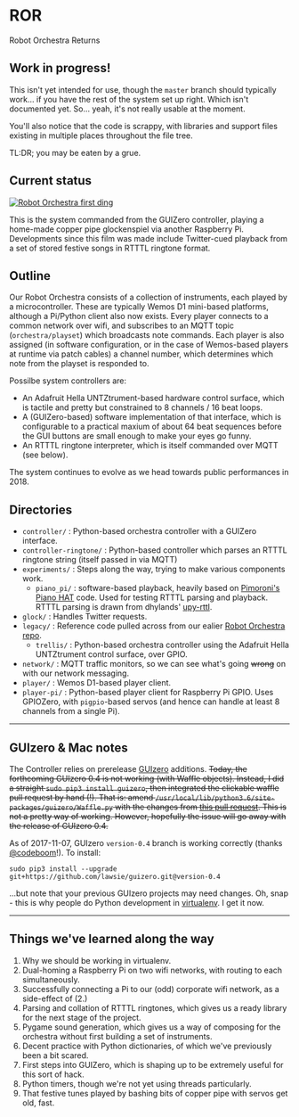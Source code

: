# ROR
Robot Orchestra Returns

 ## Work in progress!

This isn't yet intended for use, though the `master` branch should typically work... if you have the rest of the system set up right. Which isn't documented yet. So... yeah, it's not really usable at the moment.

You'll also notice that the code is scrappy, with libraries and support files existing in multiple places throughout the file tree.

TL:DR; you may be eaten by a grue.

## Current status

[![Robot Orchestra first ding](http://img.youtube.com/vi/tOP50V9dVEE/0.jpg)](http://www.youtube.com/watch?v=tOP50V9dVEE "Jingle Bells")

This is the system commanded from the GUIZero controller, playing a home-made copper pipe glockenspiel via another Raspberry Pi. Developments since this film was made include Twitter-cued playback from a set of stored festive songs in RTTTL ringtone format. 

## Outline

Our Robot Orchestra consists of a collection of instruments, each played by a microcontroller. These are typically Wemos D1 mini-based platforms, although a Pi/Python client also now exists. Every player connects to a common network over wifi, and subscribes to an MQTT topic (`orchestra/playset`) which broadcasts note commands. Each player is also assigned (in software configuration, or in the case of Wemos-based players at runtime via patch cables) a channel number, which determines which note from the playset is responded to.

Possilbe system controllers are:
* An Adafruit Hella UNTZtrument-based hardware control surface, which is tactile and pretty but constrained to 8 channels / 16 beat loops.
* A (GUIZero-based) software implementation of that interface, which is configurable to a practical maxium of about 64 beat sequences before the GUI buttons are small enough to make your eyes go funny.
* An RTTTL ringtone interpreter, which is itself commanded over MQTT (see below).

The system continues to evolve as we head towards public performances in 2018.

## Directories

* `controller/` : Python-based orchestra controller with a GUIZero interface.
* `controller-ringtone/` : Python-based controller which parses an RTTTL ringtone string (itself passed in via MQTT)
* `experiments/` : Steps along the way, trying to make various components work.
    * `piano_pi/` : software-based playback, heavily based on [Pimoroni's Piano HAT](https://github.com/pimoroni/Piano-HAT) code. Used for testing RTTTL parsing and playback. RTTTL parsing is drawn from dhylands' [upy-rttl](https://github.com/dhylands/upy-rtttl).
* `glock/` : Handles Twitter requests.
* `legacy/` : Reference code pulled across from our ealier [Robot Orchestra repo](https://github.com/NUSTEM-UK/Robot-Orchestra).
    * `trellis/` : Python-based orchestra controller using the Adafruit Hella UNTZtrument control surface, over GPIO.
* `network/` : MQTT traffic monitors, so we can see what's going ~~wrong~~ on with our network messaging.
* `player/` : Wemos D1-based player client.
* `player-pi/` : Python-based player client for Raspberry Pi GPIO. Uses GPIOZero, with `pigpio`-based servos (and hence can handle at least 8 channels from a single Pi).

 ---

## GUIzero & Mac notes
The Controller relies on prerelease [GUIzero](https://github.com/lawsie/guizero) additions. ~~Today, the forthcoming GUIzero 0.4 is not working (with Waffle objects). Instead, I did a straight
`sudo pip3 install guizero`, then integrated the clickable waffle pull request by hand (!). That is: amend `/usr/local/lib/python3.6/site-packages/guizero/Waffle.py` with the changes from [this pull request](https://github.com/lawsie/guizero/pull/28/files). This is not a pretty way of working. However, hopefully the issue will go away with the release of GUIzero 0.4.~~

As of 2017-11-07, GUIzero `version-0.4` branch is working correctly (thanks [@codeboom](https://twitter.com/codeboom)!). To install:

    sudo pip3 install --upgrade git+https://github.com/lawsie/guizero.git@version-0.4

...but note that your previous GUIzero projects may need changes. Oh, snap - this is why people do Python development in [virtualenv](https://virtualenv.pypa.io/en/stable/). I get it now.

---

## Things we've learned along the way

1. Why we should be working in virtualenv.
2. Dual-homing a Raspberry Pi on two wifi networks, with routing to each simultaneously.
3. Successfully connecting a Pi to our (odd) corporate wifi network, as a side-effect of (2.)
4. Parsing and collation of RTTTL ringtones, which gives us a ready library for the next stage of the project.
5. Pygame sound generation, which gives us a way of composing for the orchestra without first building a set of instruments.
6. Decent practice with Python dictionaries, of which we've previously been a bit scared.
7. First steps into GUIZero, which is shaping up to be extremely useful for this sort of hack.
8. Python timers, though we're not yet using threads particularly.
9. That festive tunes played by bashing bits of copper pipe with servos get old, fast.